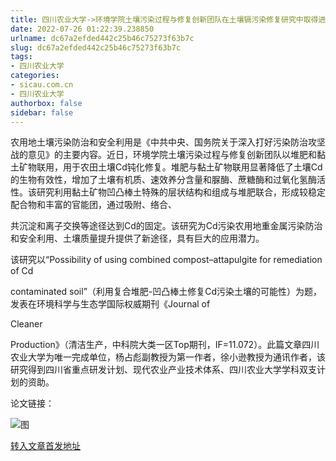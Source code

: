 ```yaml
---
title: 四川农业大学->环境学院土壤污染过程与修复创新团队在土壤镉污染修复研究中取得进展 | sicau.com.cn
date: 2022-07-26 01:22:39.238850
urlname: dc67a2efded442c25b46c75273f63b7c
slug: dc67a2efded442c25b46c75273f63b7c
tags: 
- 四川农业大学
categories:
- sicau.com.cn
- 四川农业大学
authorbox: false
sidebar: false
---
```

农用地土壤污染防治和安全利用是《中共中央、国务院关于深入打好污染防治攻坚战的意见》的主要内容。近日，环境学院土壤污染过程与修复创新团队以堆肥和黏土矿物联用，用于农田土壤Cd钝化修复。堆肥与黏土矿物联用显著降低了土壤Cd的生物有效性，增加了土壤有机质、速效养分含量和脲酶、蔗糖酶和过氧化氢酶活性。该研究利用黏土矿物凹凸棒土特殊的层状结构和组成与堆肥联合，形成较稳定配合物和丰富的官能团，通过吸附、络合、
<!--more-->
共沉淀和离子交换等途径达到Cd的固定。该研究为Cd污染农用地重金属污染防治和安全利用、土壤质量提升提供了新途径，具有巨大的应用潜力。

该研究以“Possibility of using combined compost–attapulgite for remediation of Cd

contaminated soil”（利用复合堆肥-凹凸棒土修复Cd污染土壤的可能性）为题，发表在环境科学与生态学国际权威期刊《Journal of

Cleaner

Production》（清洁生产，中科院大类一区Top期刊，IF=11.072）。此篇文章四川农业大学为唯一完成单位，杨占彪副教授为第一作者，徐小逊教授为通讯作者，该研究得到四川省重点研发计划、现代农业产业技术体系、四川农业大学学科双支计划的资助。

论文链接：

![图](https://news.sicau.edu.cn/__local/3/71/D0/84983FAFF893321071DFD3578DB_0F0245FB_942DD.png)

[转入文章首发地址](https://news.sicau.edu.cn/info/1078/68969.htm)
